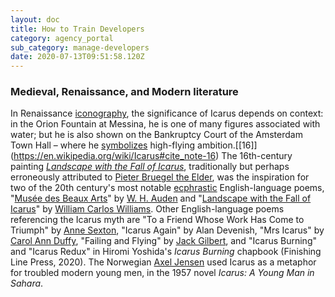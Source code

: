 ```yaml
---
layout: doc
title: How to Train Developers
category: agency_portal
sub_category: manage-developers
date: 2020-07-13T09:51:58.120Z
---
```

### Medieval, Renaissance, and Modern literature

In Renaissance [iconography](https://en.wikipedia.org/wiki/Iconography "Iconography"), the significance of Icarus depends on context: in the Orion Fountain at Messina, he is one of many figures associated with water; but he is also shown on the Bankruptcy Court of the Amsterdam Town Hall – where he [symbolizes](https://en.wikipedia.org/wiki/Symbol "Symbol") high-flying ambition.[\[16]](https://en.wikipedia.org/wiki/Icarus#cite_note-16) The 16th-century painting *[Landscape with the Fall of Icarus](https://en.wikipedia.org/wiki/Landscape_with_the_Fall_of_Icarus "Landscape with the Fall of Icarus")*, traditionally but perhaps erroneously attributed to [Pieter Bruegel the Elder](https://en.wikipedia.org/wiki/Pieter_Bruegel_the_Elder "Pieter Bruegel the Elder"), was the inspiration for two of the 20th century's most notable [ecphrastic](https://en.wikipedia.org/wiki/Ecphrasis "Ecphrasis") English-language poems, "[Musée des Beaux Arts](https://en.wikipedia.org/wiki/Mus%C3%A9e_des_Beaux_Arts_(poem) "Musée des Beaux Arts (poem)")" by [W. H. Auden](https://en.wikipedia.org/wiki/W._H._Auden "W. H. Auden") and "[Landscape with the Fall of Icarus](https://en.wikipedia.org/wiki/Landscape_with_the_Fall_of_Icarus_(poem) "Landscape with the Fall of Icarus (poem)")" by [William Carlos Williams](https://en.wikipedia.org/wiki/William_Carlos_Williams "William Carlos Williams"). Other English-language poems referencing the Icarus myth are "To a Friend Whose Work Has Come to Triumph" by [Anne Sexton](https://en.wikipedia.org/wiki/Anne_Sexton "Anne Sexton"), "Icarus Again" by Alan Devenish, "Mrs Icarus" by [Carol Ann Duffy](https://en.wikipedia.org/wiki/Carol_Ann_Duffy "Carol Ann Duffy"), "Failing and Flying" by [Jack Gilbert](https://en.wikipedia.org/wiki/Jack_Gilbert "Jack Gilbert"), and "Icarus Burning" and "Icarus Redux" in Hiromi Yoshida's *Icarus Burning* chapbook (Finishing Line Press, 2020). The Norwegian [Axel Jensen](https://en.wikipedia.org/wiki/Axel_Jensen "Axel Jensen") used Icarus as a metaphor for troubled modern young men, in the 1957 novel *Icarus: A Young Man in Sahara*.